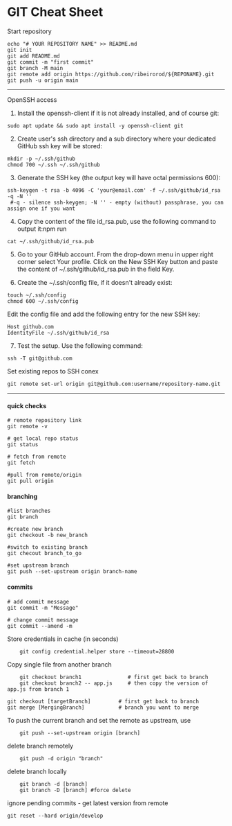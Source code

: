 # GIT Cheat Sheet 

Start repository

```
echo "# YOUR REPOSITORY NAME" >> README.md
git init
git add README.md
git commit -m "first commit"
git branch -M main
git remote add origin https://github.com/ribeirorod/${REPONAME}.git
git push -u origin main
```
---
OpenSSH access

1. Install the openssh-client if it is not already installed, and of course git:
```
sudo apt update && sudo apt install -y openssh-client git
```
2. Create user's ssh directory and a sub directory where your dedicated GitHub ssh key will be stored:
```
mkdir -p ~/.ssh/github
chmod 700 ~/.ssh ~/.ssh/github
```
3. Generate the SSH key (the output key will have octal permissions 600):
```
ssh-keygen -t rsa -b 4096 -C 'your@email.com' -f ~/.ssh/github/id_rsa -q -N ''
 #-q - silence ssh-keygen; -N '' - empty (without) passphrase, you can assign one if you want
```

4. Copy the content of the file id_rsa.pub, use the following command to output it:npm run

```
cat ~/.ssh/github/id_rsa.pub
```
5. Go to your GitHub account. From the drop-down menu in upper right corner select Your profile. Click on the New SSH Key button and paste the content of ~/.ssh/github/id_rsa.pub in the field Key.

6. Create the ~/.ssh/config file, if it doesn't already exist:
```
touch ~/.ssh/config
chmod 600 ~/.ssh/config
```

Edit the config file and add the following entry for the new SSH key:
```
Host github.com    
IdentityFile ~/.ssh/github/id_rsa
```
7. Test the setup. Use the following command:
```
ssh -T git@github.com
```
Set existing repos to SSH conex
```
git remote set-url origin git@github.com:username/repository-name.git
```
---
#### quick checks

```
# remote repository link
git remote -v

# get local repo status
git status

# fetch from remote 
git fetch

#pull from remote/origin
git pull origin

```

#### branching

```
#list branches
git branch

#create new branch
git checkout -b new_branch

#switch to existing branch
git checout branch_to_go

#set upstream branch
git push --set-upstream origin branch-name
```

#### commits

```
# add commit message
git commit -m "Message"

# change commit message
git commit --amend -m
```



Store credentials in cache (in seconds)
```
    git config credential.helper store --timeout=28800
```
Copy single file from another branch
```
    git checkout branch1               # first get back to branch
    git checkout branch2 -- app.js     # then copy the version of app.js from branch 1

git checkout [targetBranch]			# first get back to branch
git merge [MergingBranch]			# branch you want to merge
```

To push the current branch and set the remote as upstream, use
```
    git push --set-upstream origin [branch]
```
delete branch remotely
```
    git push -d origin "branch"
```

delete branch locally
```
    git branch -d [branch]
    git branch -D [branch] #force delete
```
ignore pending commits - get latest version from remote
```
git reset --hard origin/develop
```

